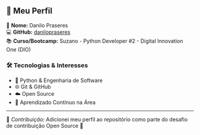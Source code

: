 ## 🚀 Meu Perfil

👤 **Nome:** Danilo Praseres  
💻 **GitHub:** [danilopraseres](https://github.com/danilopraseres)  
📚 **Curso/Bootcamp:** Suzano - Python Developer #2 - Digital Innovation One (DIO)  

### 🛠️ Tecnologias & Interesses
- 🐍 Python & Engenharia de Software  
- 🌐 Git & GitHub  
- ☁️ Open Source  
- 📖 Aprendizado Contínuo na Área  

---

🔹 *Contribuição:* Adicionei meu perfil ao repositório como parte do desafio de contribuição Open Source 🚀
